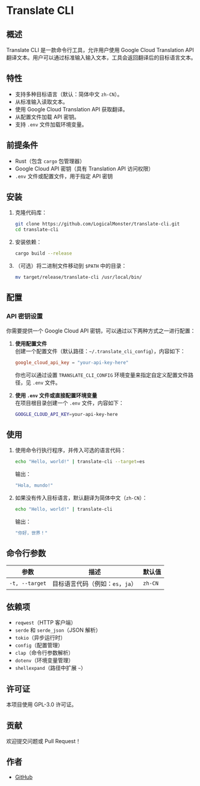 # Translate CLI

## 概述

Translate CLI 是一款命令行工具，允许用户使用 Google Cloud Translation API 翻译文本。用户可以通过标准输入输入文本，工具会返回翻译后的目标语言文本。

## 特性

- 支持多种目标语言（默认：简体中文 `zh-CN`）。
- 从标准输入读取文本。
- 使用 Google Cloud Translation API 获取翻译。
- 从配置文件加载 API 密钥。
- 支持 `.env` 文件加载环境变量。

## 前提条件

- Rust（包含 `cargo` 包管理器）
- Google Cloud API 密钥（具有 Translation API 访问权限）
- `.env` 文件或配置文件，用于指定 API 密钥

## 安装

1. 克隆代码库：
   ```sh
   git clone https://github.com/LogicalMonster/translate-cli.git
   cd translate-cli
   ```

2. 安装依赖：
   ```sh
   cargo build --release
   ```

3. （可选）将二进制文件移动到 `$PATH` 中的目录：
   ```sh
   mv target/release/translate-cli /usr/local/bin/
   ```

## 配置

### API 密钥设置

你需要提供一个 Google Cloud API 密钥，可以通过以下两种方式之一进行配置：

1. **使用配置文件**  
   创建一个配置文件（默认路径：`~/.translate_cli_config`），内容如下：
   ```toml
   google_cloud_api_key = "your-api-key-here"
   ```
   你也可以通过设置 `TRANSLATE_CLI_CONFIG` 环境变量来指定自定义配置文件路径，见 `.env` 文件。

2. **使用 `.env` 文件或直接配置环境变量**  
   在项目根目录创建一个 `.env` 文件，内容如下：
   ```sh
   GOOGLE_CLOUD_API_KEY=your-api-key-here
   ```

## 使用

1. 使用命令行执行程序，并传入可选的语言代码：
   ```sh
   echo "Hello, world!" | translate-cli --target=es
   ```
   输出：
   ```sh
   "Hola, mundo!"
   ```

2. 如果没有传入目标语言，默认翻译为简体中文（`zh-CN`）：
   ```sh
   echo "Hello, world!" | translate-cli
   ```
   输出：
   ```sh
   "你好，世界！"
   ```

## 命令行参数

| 参数            | 描述                                  | 默认值    |
|-----------------|--------------------------------------|----------|
| `-t, --target`  | 目标语言代码（例如：`es`，`ja`）     | `zh-CN`  |

## 依赖项

- `reqwest`（HTTP 客户端）
- `serde` 和 `serde_json`（JSON 解析）
- `tokio`（异步运行时）
- `config`（配置管理）
- `clap`（命令行参数解析）
- `dotenv`（环境变量管理）
- `shellexpand`（路径中扩展 `~`）

## 许可证

本项目使用 GPL-3.0 许可证。

## 贡献

欢迎提交问题或 Pull Request！

## 作者

- [GitHub](https://github.com/LogicalMonster)
